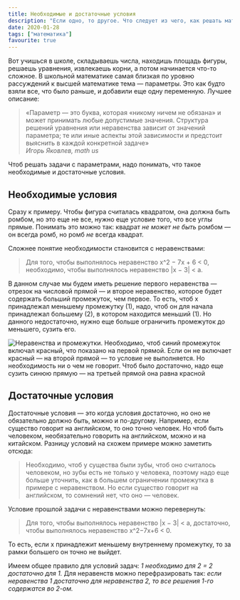 ```yaml
---
title: Необходимые и достаточные условия
description: "Если одно, то другое. Что следует из чего, как решать математические задания с параметрами. Логика рассуждений при необходимости и достаточности"
date: 2020-01-28
tags: ["математика"]
favourite: true
---
```


Вот учишься в школе, складываешь числа, находишь площадь фигуры, решаешь уравнения, извлекаешь корни, а потом начинается что-то сложное. В школьной математике самая близкая по уровню рассуждений к высшей математике тема — параметры. Это как будто взяли все, что было раньше, и добавили еще одну переменную. Лучшее описание:

> «Параметр — это буква, которая «никому ничем не обязана» и может принимать любые
допустимые значения. Структура решений уравнения или неравенства зависит от значений параметра; те или иные аспекты этой зависимости и предстоит выяснить в каждой
конкретной задаче»\
_Игорь Яковлев, math us_

Чтоб решать задачи с параметрами, надо понимать, что такое необходимые и достаточные условия.

## Необходимые условия

Сразу к примеру. Чтобы фигура считалась квадратом, она должна быть ромбом, но это еще не все, нужно еще условие того, что все углы прямые. Понимать это можно так: квадрат _не может не быть_ ромбом — он всегда ромб, но ромб _не_ всегда квадрат.

Сложнее понятие необходимости становится с неравенствами:

> Для того, чтобы выполнялось неравенство x^2 − 7x + 6 < 0, необходимо, чтобы выполнялось неравенство |x − 3| < a.

В данном случае мы будем иметь решение первого неравенства — отрезок на числовой прямой — и второе неравенство, которое будет содержать больший промежуток, чем первое. То есть, чтоб x принадлежал меньшему промежутку (1), надо, чтоб он для начала принадлежал большему (2), в котором находится меньший (1). Но данного недостаточно, нужно еще больше ограничить промежуток до меньшего, сузить его.

![Неравенства и промежутки. Необходимо, чтоб синий промежуток включал красный, что показано на первой прямой. Если он не включает красный — на второй прямой — то условие не выполняется. Но необходимость ни о чем не говорит. Чтоб было достаточно, надо еще сузить синюю прямую — на третьей прямой она равна красной](/images/maths-conditions-graphs.jpg)

## Достаточные условия

Достаточные условия — это когда условия достаточно, но оно не обязательно должно быть, можно и по-другому. Например, если существо говорит на английском, то оно точно человек. Но чтоб быть человеком, необязательно говорить на английском, можно и на китайском. Разницу условий на схожем примере можно заметить отсюда:

> Необходимо, чтоб у существа были зубы, чтоб оно считалось человеком, но зубы есть не только у человека, поэтому надо еще больше уточнить, как в большем ограничении промежутка в примере с неравенством. Но если существо говорит на английском, то сомнений нет, что оно — человек.

Условие прошлой задачи с неравенствами можно перевернуть:

> Для того, чтобы выполнялось неравенство |x − 3| < a, достаточно, чтобы выполнялось неравенство x^2−7x+6 < 0.

То есть, если x принадлежит меньшему внутреннему промежутку, то за рамки большего он точно не выйдет.

Имеем общее правило для условий задач: _1 необходимо для 2 = 2 достаточно для 1._ Для неравенств можно перефразировать так: _если неравенства 1 достаточно для неравенства 2, то все решения 1-го содержатся во 2-ом._
